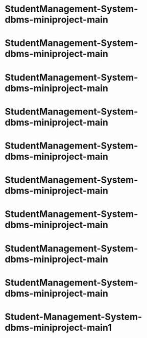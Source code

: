 # StudentManagement-System-dbms-miniproject-main
# StudentManagement-System-dbms-miniproject-main
# StudentManagement-System-dbms-miniproject-main
# StudentManagement-System-dbms-miniproject-main
# StudentManagement-System-dbms-miniproject-main
# StudentManagement-System-dbms-miniproject-main
# StudentManagement-System-dbms-miniproject-main
# StudentManagement-System-dbms-miniproject-main
# StudentManagement-System-dbms-miniproject-main
# Student-Management-System-dbms-miniproject-main1
